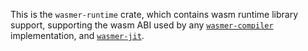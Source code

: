 This is the `wasmer-runtime` crate, which contains wasm runtime library
support, supporting the wasm ABI used by any [`wasmer-compiler`] implementation,
and [`wasmer-jit`].

[`wasmer-compiler`]: https://crates.io/crates/wasmer-compiler
[`wasmer-jit`]: https://crates.io/crates/wasmer-jit
